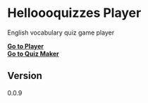 # Helloooquizzes Player
English vocabulary quiz game player

<b>[Go to Player](http://helloooquizzes.com)</b>  
<b>[Go to Quiz Maker](https://dashboard.helloooquizzes.com)</b>

## Version
0.0.9